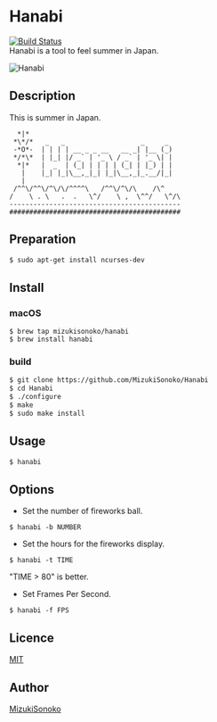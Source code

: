 

Hanabi
====

[![Build Status](https://travis-ci.org/MizukiSonoko/Hanabi.svg?branch=master)](https://travis-ci.org/MizukiSonoko/Hanabi)  
Hanabi is a tool to feel summer in Japan.

![Hanabi](https://github.com/MizukiSonoko/Hanabi/blob/master/images/demo.gif)


## Description
 This is summer in Japan.
```
  *|*
 *\*/*   _   _                   _     _   
 -*O*-  | | | | __ _ _ __   __ _| |__ (_)  
 */*\*  | |_| |/ _` | '_ \ / _` | '_ \| |  
  *|*   |  _  | (_| | | | | (_| | |_) | |  
   |    |_| |_|\__,_|_| |_|\__,_|_.__/|_|  
   |                                       
 /^^\/^^\/^\/\/^^^^\   /^^\/^\/\    /\^    
/    \ . \   .  .   \^/    \ ,  \^^/   \^/\
-------------------------------------------
###########################################
```

## Preparation

```bash
$ sudo apt-get install ncurses-dev
```

## Install


### macOS
```
$ brew tap mizukisonoko/hanabi
$ brew install hanabi
```

### build
```bash
$ git clone https://github.com/MizukiSonoko/Hanabi
$ cd Hanabi
$ ./configure
$ make
$ sudo make install
```

## Usage

```bash
$ hanabi
```

## Options

- Set the number of fireworks ball.
```
$ hanabi -b NUMBER
```

- Set the hours for the fireworks display.
```
$ hanabi -t TIME
```
"TIME > 80" is better.

- Set Frames Per Second.
```
$ hanabi -f FPS
```

## Licence

[MIT](https://github.com/MizukiSonoko/hanabi/blob/master/LICENSE)

## Author

[MizukiSonoko](https://github.com/MizukiSonoko)


